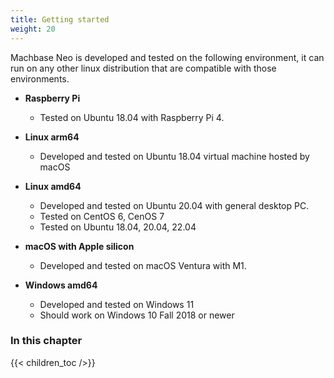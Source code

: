 ```yaml
---
title: Getting started
weight: 20
---
```


Machbase Neo is developed and tested on the following environment, it can run on any other linux distribution that are compatible with those environments.

- **Raspberry Pi**
    - Tested on Ubuntu 18.04 with Raspberry Pi 4.

- **Linux arm64**
    - Developed and tested on Ubuntu 18.04 virtual machine hosted by macOS

- **Linux amd64**
    - Developed and tested on Ubuntu 20.04 with general desktop PC.
    - Tested on CentOS 6, CenOS 7
    - Tested on Ubuntu 18.04, 20.04, 22.04

- **macOS with Apple silicon**
    - Developed and tested on macOS Ventura with M1.

- **Windows amd64**
    - Developed and tested on Windows 11
    - Should work on Windows 10 Fall 2018 or newer


### In this chapter

{{< children_toc />}}
